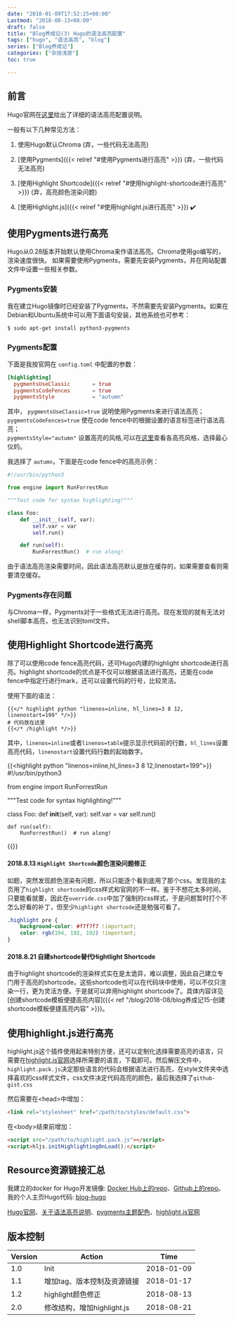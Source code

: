 ```yaml
---
date: "2018-01-09T17:52:25+08:00"
Lastmod: "2018-08-13+08:00"
draft: false
title: "Blog养成记(3) Hugo的语法高亮配置"
tags: ["hugo", "语法高亮", "blog"]
series: ["Blog养成记"]
categories: ["杂技浅尝"]
toc: true

---
```


## 前言

Hugo官网在[这里](http://gohugo.io/content-management/syntax-highlighting/)给出了详细的语法高亮配置说明。

一般有以下几种常见方法：  
1. 使用Hugo默认Chroma (弃，一些代码无法高亮)   

2. [使用Pygments]({{< relref "#使用Pygments进行高亮" >}}) (弃，一些代码无法高亮)   

3. [使用Highlight Shortcode]({{< relref "#使用highlight-shortcode进行高亮" >}})  (弃，高亮颜色渲染问题)   

5. [使用Highlight.js]({{< relref "#使用highlight.js进行高亮" >}})  :heavy_check_mark:

## 使用Pygments进行高亮

Hugo从0.28版本开始默认使用Chroma来作语法高亮。Chroma使用go编写的，渲染速度很快。
如果需要使用Pygments，需要先安装Pygments，并在网站配置文件中设置一些相关参数。

### Pygments安装

我在建立Hugo镜像时已经安装了Pygments，不然需要先安装Pygments。如果在Debian和Ubuntu系统中可以用下面语句安装，其他系统也可参考：
```bash
$ sudo apt-get install python3-pygments
```

### Pygments配置

下面是我按官网在 `config.toml` 中配置的参数：
```toml
[highlighting] 
  pygmentsUseClassic       = true
  pygmentsCodeFences       = true
  pygmentsStyle            = "autumn"
```

其中，
`pygmentsUseClassic=true` 说明使用Pygments来进行语法高亮；  
`pygmentsCodeFences=true` 使在code fence中的根据设置的语言标签进行语法高亮；  
`pygmentsStyle="autumn"` 设置高亮的风格,可以在[这里](https://help.farbox.com/pygments.html)查看各高亮风格，选择最心仪的。

我选择了 `autumn`，下面是在code fence中的高亮示例：
```python
#!/usr/bin/python3

from engine import RunForrestRun

"""Test code for syntax highlighting!"""

class Foo:
	def __init__(self, var):
		self.var = var
		self.run()

	def run(self):
		RunForrestRun()  # run along!
```



由于语法高亮渲染需要时间，因此语法高亮默认是放在缓存的，如果需要查看则需要清空缓存。

### Pygments存在问题

与Chroma一样，Pygments对于一些格式无法进行高亮。现在发现的就有无法对shell脚本高亮，也无法识别toml文件。

## 使用Highlight Shortcode进行高亮

除了可以使用code fence高亮代码，还可Hugo内建的highlight shortcode进行高亮。highlight shortcode的优点是不仅可以根据语法进行高亮，还能在code fence中指定行进行mark，还可以设置代码的行号，比较灵活。

使用下面的语法：

```
{{</* highlight python "linenos=inline, hl_lines=3 8 12, linenostart=199" */>}}
# 代码放在这里
{{</* /highlight */>}}
```

其中，`linenos=inline`或者`linenos=table`提示显示代码前的行数，`hl_lines`设置高亮代码，`linenostart`设置代码行数的起始数字。

{{<highlight python "linenos=inline,hl_lines=3 8 12,linenostart=199">}}
#!/usr/bin/python3

from engine import RunForrestRun

"""Test code for syntax highlighting!"""

class Foo:
	def __init__(self, var):
		self.var = var
		self.run()

	def run(self):
		RunForrestRun()  # run along!
{{</highlight >}}


#### 2018.8.13 `Highlight Shortcode`颜色渲染问题修正

如题，突然发现颜色渲染有问题，所以只能逐个看到底用了那个css。发现我的主页用了`highlight shortcode`的css样式和官网的不一样。鉴于不想花太多时间，只要能看就要，因此在`override.css`中加了强制的css样式，于是问题暂时打个不怎么好看的补丁，但至少`highlight shortcode`还是勉强可看了。

```css
.highlight pre {
    background-color: #f7f7f7 !important;
    color: rgb(194, 192, 192) !important;
}
```

#### 2018.8.21 自建shortcode替代Hightlight Shortcode

由于highlight shortcode的渲染样式实在是太诡异，难以调整，因此自己建立专门用于高亮的shortcode，这些shortcode也可以在代码块中使用，可以不仅只渲染一行，更为灵活方便。于是就可以弃用highlight shortcode了。具体内容详见[创建shortcode模板便捷高亮内容]({{< ref "/blog/2018-08/blog养成记15-创建shortcode模板便捷高亮内容" >}})。

## 使用highlight.js进行高亮

highlight.js这个插件使用起来特别方便，还可以定制化选择需要高亮的语言，只需要在[highlight.js官网](https://highlightjs.org/download/)选择所需要的语言，下载即可。然后解压文件中，<code>highlight.pack.js</code>决定那些语言的代码会根据语法进行高亮，在style文件夹中选择喜欢的css样式文件，css文件决定代码高亮的颜色，最后我选择了<code>github-gist.css</code>

然后需要在\<head\>中增加：

```html
<link rel="stylesheet" href="/path/to/styles/default.css">
```

在\<body\>结束前增加：
```html
<script src="/path/to/highlight.pack.js"></script>
<script>hljs.initHighlightingOnLoad();</script>
```

## Resource资源链接汇总

我建立的docker for Hugo开发镜像:  [Docker Hub上的repo](https://hub.docker.com/r/orianna/hugo-docker-dev/)、[Github上的repo](https://github.com/orianna-zzo/hugo-docker-dev)。  
我的个人主页Hugo代码:  [blog-hugo](https://github.com/orianna-zzo/blog-hugo)  

[Hugo官网](https://gohugo.io)、[关于语法高亮说明](http://gohugo.io/content-management/syntax-highlighting/)、[pygments主题配色](https://help.farbox.com/pygments.html)、[highlight.js官网](https://highlightjs.org/download/)

## 版本控制

| Version | Action                    | Time       |
| ------- | ------------------------- | ---------- |
| 1.0     | Init                      | 2018-01-09 |
| 1.1     | 增加tag、版本控制及资源链接  | 2018-01-17 |
| 1.2 | highlight颜色修正 | 2018-08-13 |
| 2.0 | 修改结构，增加highlight.js | 2018-08-21 |


